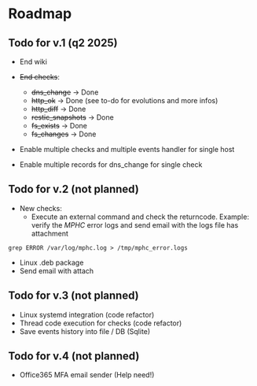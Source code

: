 # Roadmap
## Todo for v.1 (q2 2025)
- End wiki
- ~~End checks~~:
	- ~~dns_change~~ -> Done
	- ~~http_ok~~ -> Done (see to-do for evolutions and more infos)
	- ~~http_diff~~ -> Done
	- ~~restic_snapshots~~ -> Done
	- ~~fs_exists~~ -> Done
	- ~~fs_changes~~ -> Done

- Enable multiple checks and multiple events handler for single host
- Enable multiple records for dns_change for single check

## Todo for v.2 (not planned)
- New checks:
	- Execute an external command and check the returncode. Example: verify the *MPHC* error logs and send email with the logs file has attachment

```
grep ERROR /var/log/mphc.log > /tmp/mphc_error.logs
```
- Linux .deb package
- Send email with attach

## Todo for v.3 (not planned)
- Linux systemd integration (code refactor)
- Thread code execution for checks (code refactor)
- Save events history into file / DB (Sqlite)

## Todo for v.4 (not planned)
- Office365 MFA email sender (Help need!)
